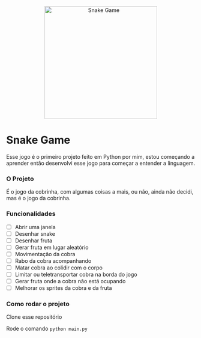 <div align="center">
  <img src="https://i.imgur.com/RmgbzIy.gif" alt="Snake Game" height="300px">
</div>

# Snake Game

Esse jogo é o primeiro projeto feito em Python por mim, estou começando a aprender então desenvolvi esse jogo para começar a entender a linguagem.

### **O Projeto**

É o jogo da cobrinha, com algumas coisas a mais, ou não, ainda não decidi, mas é o jogo da cobrinha.

### Funcionalidades

- [ ] Abrir uma janela
- [ ] Desenhar snake
- [ ] Desenhar fruta
- [ ] Gerar fruta em lugar aleatório
- [ ] Movimentação da cobra
- [ ] Rabo da cobra acompanhando
- [ ] Matar cobra ao colidir com o corpo
- [ ] Limitar ou teletransportar cobra na borda do jogo
- [ ] Gerar fruta onde a cobra não está ocupando
- [ ] Melhorar os sprites da cobra e da fruta

### Como rodar o projeto

Clone esse repositório

Rode o comando ```python main.py```
